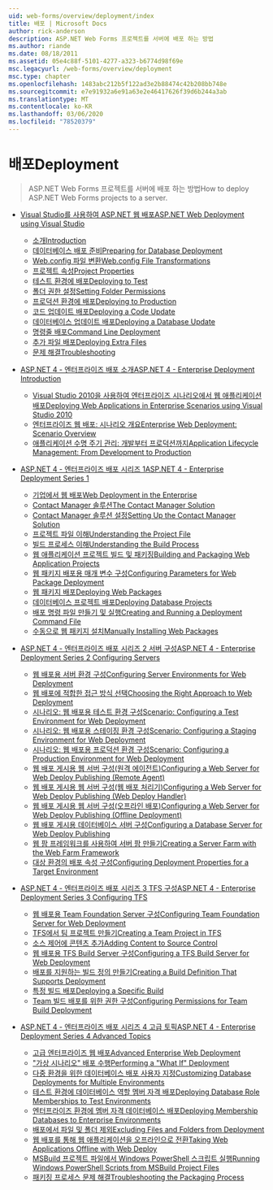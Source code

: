```yaml
---
uid: web-forms/overview/deployment/index
title: 배포 | Microsoft Docs
author: rick-anderson
description: ASP.NET Web Forms 프로젝트를 서버에 배포 하는 방법
ms.author: riande
ms.date: 08/18/2011
ms.assetid: 05e4c88f-5101-4277-a323-b6774d98f69e
msc.legacyurl: /web-forms/overview/deployment
msc.type: chapter
ms.openlocfilehash: 1483abc212b5f122ad3e2b88474c42b208bb748e
ms.sourcegitcommit: e7e91932a6e91a63e2e46417626f39d6b244a3ab
ms.translationtype: MT
ms.contentlocale: ko-KR
ms.lasthandoff: 03/06/2020
ms.locfileid: "78520379"
---
```

# <a name="deployment"></a><span data-ttu-id="26bd7-103">배포</span><span class="sxs-lookup"><span data-stu-id="26bd7-103">Deployment</span></span>

> <span data-ttu-id="26bd7-104">ASP.NET Web Forms 프로젝트를 서버에 배포 하는 방법</span><span class="sxs-lookup"><span data-stu-id="26bd7-104">How to deploy ASP.NET Web Forms projects to a server.</span></span>

- [<span data-ttu-id="26bd7-105">Visual Studio를 사용하여 ASP.NET 웹 배포</span><span class="sxs-lookup"><span data-stu-id="26bd7-105">ASP.NET Web Deployment using Visual Studio</span></span>](visual-studio-web-deployment/index.md)

    - [<span data-ttu-id="26bd7-106">소개</span><span class="sxs-lookup"><span data-stu-id="26bd7-106">Introduction</span></span>](visual-studio-web-deployment/introduction.md)
    - [<span data-ttu-id="26bd7-107">데이터베이스 배포 준비</span><span class="sxs-lookup"><span data-stu-id="26bd7-107">Preparing for Database Deployment</span></span>](visual-studio-web-deployment/preparing-databases.md)
    - [<span data-ttu-id="26bd7-108">Web.config 파일 변환</span><span class="sxs-lookup"><span data-stu-id="26bd7-108">Web.config File Transformations</span></span>](visual-studio-web-deployment/web-config-transformations.md)
    - [<span data-ttu-id="26bd7-109">프로젝트 속성</span><span class="sxs-lookup"><span data-stu-id="26bd7-109">Project Properties</span></span>](visual-studio-web-deployment/project-properties.md)
    - [<span data-ttu-id="26bd7-110">테스트 환경에 배포</span><span class="sxs-lookup"><span data-stu-id="26bd7-110">Deploying to Test</span></span>](visual-studio-web-deployment/deploying-to-iis.md)
    - [<span data-ttu-id="26bd7-111">폴더 권한 설정</span><span class="sxs-lookup"><span data-stu-id="26bd7-111">Setting Folder Permissions</span></span>](visual-studio-web-deployment/setting-folder-permissions.md)
    - [<span data-ttu-id="26bd7-112">프로덕션 환경에 배포</span><span class="sxs-lookup"><span data-stu-id="26bd7-112">Deploying to Production</span></span>](visual-studio-web-deployment/deploying-to-production.md)
    - [<span data-ttu-id="26bd7-113">코드 업데이트 배포</span><span class="sxs-lookup"><span data-stu-id="26bd7-113">Deploying a Code Update</span></span>](visual-studio-web-deployment/deploying-a-code-update.md)
    - [<span data-ttu-id="26bd7-114">데이터베이스 업데이트 배포</span><span class="sxs-lookup"><span data-stu-id="26bd7-114">Deploying a Database Update</span></span>](visual-studio-web-deployment/deploying-a-database-update.md)
    - [<span data-ttu-id="26bd7-115">명령줄 배포</span><span class="sxs-lookup"><span data-stu-id="26bd7-115">Command Line Deployment</span></span>](visual-studio-web-deployment/command-line-deployment.md)
    - [<span data-ttu-id="26bd7-116">추가 파일 배포</span><span class="sxs-lookup"><span data-stu-id="26bd7-116">Deploying Extra Files</span></span>](visual-studio-web-deployment/deploying-extra-files.md)
    - [<span data-ttu-id="26bd7-117">문제 해결</span><span class="sxs-lookup"><span data-stu-id="26bd7-117">Troubleshooting</span></span>](visual-studio-web-deployment/troubleshooting.md)
- [<span data-ttu-id="26bd7-118">ASP.NET 4 - 엔터프라이즈 배포 소개</span><span class="sxs-lookup"><span data-stu-id="26bd7-118">ASP.NET 4 - Enterprise Deployment Introduction</span></span>](deploying-web-applications-in-enterprise-scenarios/index.md)

    - [<span data-ttu-id="26bd7-119">Visual Studio 2010을 사용하여 엔터프라이즈 시나리오에서 웹 애플리케이션 배포</span><span class="sxs-lookup"><span data-stu-id="26bd7-119">Deploying Web Applications in Enterprise Scenarios using Visual Studio 2010</span></span>](deploying-web-applications-in-enterprise-scenarios/deploying-web-applications-in-enterprise-scenarios.md)
    - [<span data-ttu-id="26bd7-120">엔터프라이즈 웹 배포: 시나리오 개요</span><span class="sxs-lookup"><span data-stu-id="26bd7-120">Enterprise Web Deployment: Scenario Overview</span></span>](deploying-web-applications-in-enterprise-scenarios/enterprise-web-deployment-scenario-overview.md)
    - [<span data-ttu-id="26bd7-121">애플리케이션 수명 주기 관리: 개발부터 프로덕션까지</span><span class="sxs-lookup"><span data-stu-id="26bd7-121">Application Lifecycle Management: From Development to Production</span></span>](deploying-web-applications-in-enterprise-scenarios/application-lifecycle-management-from-development-to-production.md)
- [<span data-ttu-id="26bd7-122">ASP.NET 4 - 엔터프라이즈 배포 시리즈 1</span><span class="sxs-lookup"><span data-stu-id="26bd7-122">ASP.NET 4 - Enterprise Deployment Series 1</span></span>](web-deployment-in-the-enterprise/index.md)

    - [<span data-ttu-id="26bd7-123">기업에서 웹 배포</span><span class="sxs-lookup"><span data-stu-id="26bd7-123">Web Deployment in the Enterprise</span></span>](web-deployment-in-the-enterprise/web-deployment-in-the-enterprise.md)
    - [<span data-ttu-id="26bd7-124">Contact Manager 솔루션</span><span class="sxs-lookup"><span data-stu-id="26bd7-124">The Contact Manager Solution</span></span>](web-deployment-in-the-enterprise/the-contact-manager-solution.md)
    - [<span data-ttu-id="26bd7-125">Contact Manager 솔루션 설정</span><span class="sxs-lookup"><span data-stu-id="26bd7-125">Setting Up the Contact Manager Solution</span></span>](web-deployment-in-the-enterprise/setting-up-the-contact-manager-solution.md)
    - [<span data-ttu-id="26bd7-126">프로젝트 파일 이해</span><span class="sxs-lookup"><span data-stu-id="26bd7-126">Understanding the Project File</span></span>](web-deployment-in-the-enterprise/understanding-the-project-file.md)
    - [<span data-ttu-id="26bd7-127">빌드 프로세스 이해</span><span class="sxs-lookup"><span data-stu-id="26bd7-127">Understanding the Build Process</span></span>](web-deployment-in-the-enterprise/understanding-the-build-process.md)
    - [<span data-ttu-id="26bd7-128">웹 애플리케이션 프로젝트 빌드 및 패키징</span><span class="sxs-lookup"><span data-stu-id="26bd7-128">Building and Packaging Web Application Projects</span></span>](web-deployment-in-the-enterprise/building-and-packaging-web-application-projects.md)
    - [<span data-ttu-id="26bd7-129">웹 패키지 배포용 매개 변수 구성</span><span class="sxs-lookup"><span data-stu-id="26bd7-129">Configuring Parameters for Web Package Deployment</span></span>](web-deployment-in-the-enterprise/configuring-parameters-for-web-package-deployment.md)
    - [<span data-ttu-id="26bd7-130">웹 패키지 배포</span><span class="sxs-lookup"><span data-stu-id="26bd7-130">Deploying Web Packages</span></span>](web-deployment-in-the-enterprise/deploying-web-packages.md)
    - [<span data-ttu-id="26bd7-131">데이터베이스 프로젝트 배포</span><span class="sxs-lookup"><span data-stu-id="26bd7-131">Deploying Database Projects</span></span>](web-deployment-in-the-enterprise/deploying-database-projects.md)
    - [<span data-ttu-id="26bd7-132">배포 명령 파일 만들기 및 실행</span><span class="sxs-lookup"><span data-stu-id="26bd7-132">Creating and Running a Deployment Command File</span></span>](web-deployment-in-the-enterprise/creating-and-running-a-deployment-command-file.md)
    - [<span data-ttu-id="26bd7-133">수동으로 웹 패키지 설치</span><span class="sxs-lookup"><span data-stu-id="26bd7-133">Manually Installing Web Packages</span></span>](web-deployment-in-the-enterprise/manually-installing-web-packages.md)
- [<span data-ttu-id="26bd7-134">ASP.NET 4 - 엔터프라이즈 배포 시리즈 2 서버 구성</span><span class="sxs-lookup"><span data-stu-id="26bd7-134">ASP.NET 4 - Enterprise Deployment Series 2 Configuring Servers</span></span>](configuring-server-environments-for-web-deployment/index.md)

    - [<span data-ttu-id="26bd7-135">웹 배포용 서버 환경 구성</span><span class="sxs-lookup"><span data-stu-id="26bd7-135">Configuring Server Environments for Web Deployment</span></span>](configuring-server-environments-for-web-deployment/configuring-server-environments-for-web-deployment.md)
    - [<span data-ttu-id="26bd7-136">웹 배포에 적합한 접근 방식 선택</span><span class="sxs-lookup"><span data-stu-id="26bd7-136">Choosing the Right Approach to Web Deployment</span></span>](configuring-server-environments-for-web-deployment/choosing-the-right-approach-to-web-deployment.md)
    - [<span data-ttu-id="26bd7-137">시나리오: 웹 배포용 테스트 환경 구성</span><span class="sxs-lookup"><span data-stu-id="26bd7-137">Scenario: Configuring a Test Environment for Web Deployment</span></span>](configuring-server-environments-for-web-deployment/scenario-configuring-a-test-environment-for-web-deployment.md)
    - [<span data-ttu-id="26bd7-138">시나리오: 웹 배포용 스테이징 환경 구성</span><span class="sxs-lookup"><span data-stu-id="26bd7-138">Scenario: Configuring a Staging Environment for Web Deployment</span></span>](configuring-server-environments-for-web-deployment/scenario-configuring-a-staging-environment-for-web-deployment.md)
    - [<span data-ttu-id="26bd7-139">시나리오: 웹 배포용 프로덕션 환경 구성</span><span class="sxs-lookup"><span data-stu-id="26bd7-139">Scenario: Configuring a Production Environment for Web Deployment</span></span>](configuring-server-environments-for-web-deployment/scenario-configuring-a-production-environment-for-web-deployment.md)
    - [<span data-ttu-id="26bd7-140">웹 배포 게시용 웹 서버 구성(원격 에이전트)</span><span class="sxs-lookup"><span data-stu-id="26bd7-140">Configuring a Web Server for Web Deploy Publishing (Remote Agent)</span></span>](configuring-server-environments-for-web-deployment/configuring-a-web-server-for-web-deploy-publishing-remote-agent.md)
    - [<span data-ttu-id="26bd7-141">웹 배포 게시용 웹 서버 구성(웹 배포 처리기)</span><span class="sxs-lookup"><span data-stu-id="26bd7-141">Configuring a Web Server for Web Deploy Publishing (Web Deploy Handler)</span></span>](configuring-server-environments-for-web-deployment/configuring-a-web-server-for-web-deploy-publishing-web-deploy-handler.md)
    - [<span data-ttu-id="26bd7-142">웹 배포 게시용 웹 서버 구성(오프라인 배포)</span><span class="sxs-lookup"><span data-stu-id="26bd7-142">Configuring a Web Server for Web Deploy Publishing (Offline Deployment)</span></span>](configuring-server-environments-for-web-deployment/configuring-a-web-server-for-web-deploy-publishing-offline-deployment.md)
    - [<span data-ttu-id="26bd7-143">웹 배포 게시용 데이터베이스 서버 구성</span><span class="sxs-lookup"><span data-stu-id="26bd7-143">Configuring a Database Server for Web Deploy Publishing</span></span>](configuring-server-environments-for-web-deployment/configuring-a-database-server-for-web-deploy-publishing.md)
    - [<span data-ttu-id="26bd7-144">웹 팜 프레임워크를 사용하여 서버 팜 만들기</span><span class="sxs-lookup"><span data-stu-id="26bd7-144">Creating a Server Farm with the Web Farm Framework</span></span>](configuring-server-environments-for-web-deployment/creating-a-server-farm-with-the-web-farm-framework.md)
    - [<span data-ttu-id="26bd7-145">대상 환경의 배포 속성 구성</span><span class="sxs-lookup"><span data-stu-id="26bd7-145">Configuring Deployment Properties for a Target Environment</span></span>](configuring-server-environments-for-web-deployment/configuring-deployment-properties-for-a-target-environment.md)
- [<span data-ttu-id="26bd7-146">ASP.NET 4 - 엔터프라이즈 배포 시리즈 3 TFS 구성</span><span class="sxs-lookup"><span data-stu-id="26bd7-146">ASP.NET 4 - Enterprise Deployment Series 3 Configuring TFS</span></span>](configuring-team-foundation-server-for-web-deployment/index.md)

    - [<span data-ttu-id="26bd7-147">웹 배포용 Team Foundation Server 구성</span><span class="sxs-lookup"><span data-stu-id="26bd7-147">Configuring Team Foundation Server for Web Deployment</span></span>](configuring-team-foundation-server-for-web-deployment/configuring-team-foundation-server-for-web-deployment.md)
    - [<span data-ttu-id="26bd7-148">TFS에서 팀 프로젝트 만들기</span><span class="sxs-lookup"><span data-stu-id="26bd7-148">Creating a Team Project in TFS</span></span>](configuring-team-foundation-server-for-web-deployment/creating-a-team-project-in-tfs.md)
    - [<span data-ttu-id="26bd7-149">소스 제어에 콘텐츠 추가</span><span class="sxs-lookup"><span data-stu-id="26bd7-149">Adding Content to Source Control</span></span>](configuring-team-foundation-server-for-web-deployment/adding-content-to-source-control.md)
    - [<span data-ttu-id="26bd7-150">웹 배포용 TFS Build Server 구성</span><span class="sxs-lookup"><span data-stu-id="26bd7-150">Configuring a TFS Build Server for Web Deployment</span></span>](configuring-team-foundation-server-for-web-deployment/configuring-a-tfs-build-server-for-web-deployment.md)
    - [<span data-ttu-id="26bd7-151">배포를 지원하는 빌드 정의 만들기</span><span class="sxs-lookup"><span data-stu-id="26bd7-151">Creating a Build Definition That Supports Deployment</span></span>](configuring-team-foundation-server-for-web-deployment/creating-a-build-definition-that-supports-deployment.md)
    - [<span data-ttu-id="26bd7-152">특정 빌드 배포</span><span class="sxs-lookup"><span data-stu-id="26bd7-152">Deploying a Specific Build</span></span>](configuring-team-foundation-server-for-web-deployment/deploying-a-specific-build.md)
    - [<span data-ttu-id="26bd7-153">Team 빌드 배포를 위한 권한 구성</span><span class="sxs-lookup"><span data-stu-id="26bd7-153">Configuring Permissions for Team Build Deployment</span></span>](configuring-team-foundation-server-for-web-deployment/configuring-permissions-for-team-build-deployment.md)
- [<span data-ttu-id="26bd7-154">ASP.NET 4 - 엔터프라이즈 배포 시리즈 4 고급 토픽</span><span class="sxs-lookup"><span data-stu-id="26bd7-154">ASP.NET 4 - Enterprise Deployment Series 4 Advanced Topics</span></span>](advanced-enterprise-web-deployment/index.md)

    - [<span data-ttu-id="26bd7-155">고급 엔터프라이즈 웹 배포</span><span class="sxs-lookup"><span data-stu-id="26bd7-155">Advanced Enterprise Web Deployment</span></span>](advanced-enterprise-web-deployment/advanced-enterprise-web-deployment.md)
    - [<span data-ttu-id="26bd7-156">"가상 시나리오" 배포 수행</span><span class="sxs-lookup"><span data-stu-id="26bd7-156">Performing a "What If" Deployment</span></span>](advanced-enterprise-web-deployment/performing-a-what-if-deployment.md)
    - [<span data-ttu-id="26bd7-157">다중 환경을 위한 데이터베이스 배포 사용자 지정</span><span class="sxs-lookup"><span data-stu-id="26bd7-157">Customizing Database Deployments for Multiple Environments</span></span>](advanced-enterprise-web-deployment/customizing-database-deployments-for-multiple-environments.md)
    - [<span data-ttu-id="26bd7-158">테스트 환경에 데이터베이스 역할 멤버 자격 배포</span><span class="sxs-lookup"><span data-stu-id="26bd7-158">Deploying Database Role Memberships to Test Environments</span></span>](advanced-enterprise-web-deployment/deploying-database-role-memberships-to-test-environments.md)
    - [<span data-ttu-id="26bd7-159">엔터프라이즈 환경에 멤버 자격 데이터베이스 배포</span><span class="sxs-lookup"><span data-stu-id="26bd7-159">Deploying Membership Databases to Enterprise Environments</span></span>](advanced-enterprise-web-deployment/deploying-membership-databases-to-enterprise-environments.md)
    - [<span data-ttu-id="26bd7-160">배포에서 파일 및 폴더 제외</span><span class="sxs-lookup"><span data-stu-id="26bd7-160">Excluding Files and Folders from Deployment</span></span>](advanced-enterprise-web-deployment/excluding-files-and-folders-from-deployment.md)
    - [<span data-ttu-id="26bd7-161">웹 배포를 통해 웹 애플리케이션을 오프라인으로 전환</span><span class="sxs-lookup"><span data-stu-id="26bd7-161">Taking Web Applications Offline with Web Deploy</span></span>](advanced-enterprise-web-deployment/taking-web-applications-offline-with-web-deploy.md)
    - [<span data-ttu-id="26bd7-162">MSBuild 프로젝트 파일에서 Windows PowerShell 스크립트 실행</span><span class="sxs-lookup"><span data-stu-id="26bd7-162">Running Windows PowerShell Scripts from MSBuild Project Files</span></span>](advanced-enterprise-web-deployment/running-windows-powershell-scripts-from-msbuild-project-files.md)
    - [<span data-ttu-id="26bd7-163">패키징 프로세스 문제 해결</span><span class="sxs-lookup"><span data-stu-id="26bd7-163">Troubleshooting the Packaging Process</span></span>](advanced-enterprise-web-deployment/troubleshooting-the-packaging-process.md)

